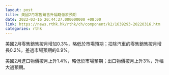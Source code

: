 ```yaml
---
layout: post
title: 美國2月零售銷售升幅略低於預期
date: 2022-03-16 20:44:27.000000000 +08:00
link: https://news.rthk.hk/rthk/ch/component/k2/1639293-20220316.htm
categories: rthk
---
```


美國2月零售銷售按月增加0.3%，略低於市場預期；扣除汽車的零售銷售按月增長0.2%，差過市場預期的0.9%。

美國2月進口物價按月上升1.4%，略低於市場預期；出口物價按月上升3%，升幅大過預期。
